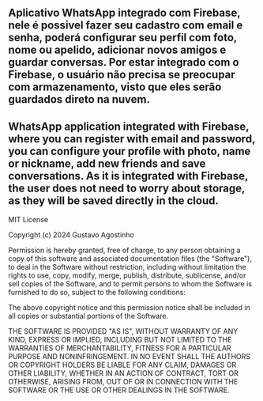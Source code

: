 Aplicativo WhatsApp integrado com Firebase, nele é possivel fazer seu cadastro com email e senha, poderá configurar seu perfil com foto, nome ou apelido, adicionar novos amigos e guardar conversas.
Por estar integrado com o Firebase, o usuário não precisa se preocupar com armazenamento, visto que eles serão guardados direto na nuvem.
------------------------------------------------------------------------------------------------------------------------------------------------------------------------------------------------------
WhatsApp application integrated with Firebase, where you can register with email and password, you can configure your profile with photo, name or nickname, add new friends and save conversations.
As it is integrated with Firebase, the user does not need to worry about storage, as they will be saved directly in the cloud.
------------------------------------------------------------------------------------------------------------------------------------------------------------------------------------------------------
MIT License

Copyright (c) 2024 Gustavo Agostinho

Permission is hereby granted, free of charge, to any person obtaining a copy of this software and associated documentation files (the "Software"), to deal in the Software without restriction, including without limitation the rights to use, copy, modify, merge, publish, distribute, sublicense, and/or sell copies of the Software, and to permit persons to whom the Software is furnished to do so, subject to the following conditions:

The above copyright notice and this permission notice shall be included in all copies or substantial portions of the Software.

THE SOFTWARE IS PROVIDED "AS IS", WITHOUT WARRANTY OF ANY KIND, EXPRESS OR IMPLIED, INCLUDING BUT NOT LIMITED TO THE WARRANTIES OF MERCHANTABILITY, FITNESS FOR A PARTICULAR PURPOSE AND NONINFRINGEMENT. IN NO EVENT SHALL THE AUTHORS OR COPYRIGHT HOLDERS BE LIABLE FOR ANY CLAIM, DAMAGES OR OTHER LIABILITY, WHETHER IN AN ACTION OF CONTRACT, TORT OR OTHERWISE, ARISING FROM, OUT OF OR IN CONNECTION WITH THE SOFTWARE OR THE USE OR OTHER DEALINGS IN THE SOFTWARE.
